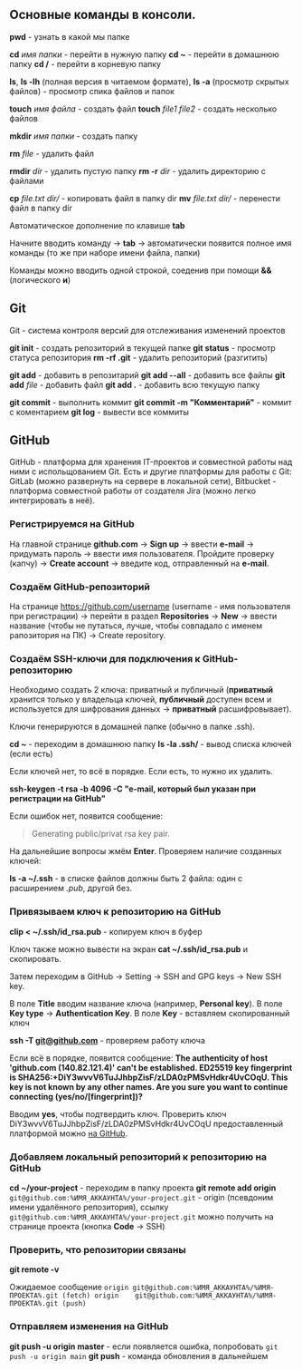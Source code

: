 ## Основные команды в консоли.

**pwd** - узнать в какой мы папке

**cd** *имя папки* - перейти в нужную папку
**сd ~** - перейти в домашнюю папку
**cd /** - перейти в корневую папку

**ls**, **ls -lh** (полная версия в читаемом формате), **ls -a** (просмотр скрытых файлов) - просмотр спика файлов и папок

**touch** *имя файла* - создать файл
**touch** *file1* *file2* - создать несколько файлов

**mkdir** *имя папки* - создать папку

**rm** *file* - удалить файл

**rmdir** *dir* - удалить пустую папку
**rm -r** *dir* - удалить директорию с файлами

**cp** *file.txt dir/* - копировать файл в папку dir
**mv** *file.txt dir/* - перенести файл в папку dir


Автоматическое дополнение по клавише **tab**

Начните вводить команду → **tab** → автоматически появится полное имя команды (то же при наборе имени файла, папки)

Команды можно вводить одной строкой, соеденив при помощи **&&** (логического **и**)


## Git

Git - система контроля версий для отслеживания изменений проектов

**git init** - создать репозиторий в текущей папке
**git status** - просмотр статуса репозитория
**rm -rf .git** - удалить репозиторий (разгитить)

**git add** - добавить в репозитарий
**git add --all** - добавить все файлы
**git add** *file* - добавить файл
**git add .** - добавить всю текущую папку

**git commit** - выполнить коммит
**git commit -m "Комментарий"** - коммит с коментарием
**git log** - вывести все коммиты


## GitHub

GitHub - платформа для хранения IT-проектов и совместной работы над ними с испольщованием Git.
Есть и другие платформы для работы с Git: GitLab (можно развернуть на сервере в локальной сети), Bitbucket - платформа совместной работы от создателя Jira (можно легко интегрировать в неё).

### Регистрируемся на GitHub

На главной странице **github.com** → **Sign up** → ввести **e-mail** → придумать пароль → ввести имя пользователя.
Пройдите проверку (капчу) → **Create account** → введите код, отправленный на **e-mail**.

### Создаём GitHub-репозиторий

На странице https://github.com/username (username - имя пользователя при регистрации) → перейти в раздел **Repositories** → **New** → ввести название (чтобы не путаться, лучше, чтобы совпадало с именем рапозитория на ПК) → Create repository.

### Создаём SSH-ключи для подключения к GitHub-репозиторию

Необходимо создать 2 ключа: приватный и публичный (**приватный** хранится только у владельца ключей, **публичный** доступен всем и используется для шифрования данных → **приватный** расшифровывает).

Ключи генерируются в домашней папке (обычно в папке .ssh).

**cd ~** - переходим в домашнюю папку
**ls -la .ssh/** - вывод списка ключей (если есть)

Если ключей нет, то всё в порядке.
Если есть, то нужно их удалить.

**ssh-keygen -t rsa -b 4096 -C "e-mail, который был указан при регистрации на GitHub"**

Если ошибок нет, появится сообщение:
> Generating public/privat rsa key pair.

На дальнейшие вопросы жмём **Enter**. Проверяем наличие созданных ключей:

**ls -a ~/.ssh** - в списке файлов должны быть 2 файла: один с расширением *.pub*, другой без.

### Привязываем ключ к репозиторию на GitHub

**clip < ~/.ssh/id_rsa.pub** - копируем ключ в буфер

Ключ также можно вывести на экран
**cat ~/.ssh/id_rsa.pub**
и скопировать.

Затем переходим в GitHub → Setting → SSH and GPG keys → New SSH key.

В поле **Title** вводим название ключа (например, **Personal key**).
В поле **Key type** → **Authentication Key**.
В поле **Key** - вставляем скопированный ключ

**ssh -T git@github.com** - проверяем работу ключа

Если всё в порядке, появится сообщение:
**The authenticity of host 'github.com (140.82.121.4)' can't be established. ED25519 key fingerprint is SHA256:+DiY3wvvV6TuJJhbpZisF/zLDA0zPMSvHdkr4UvCOqU. This key is not known by any other names. Are you sure you want to continue connecting (yes/no/[fingerprint])?**

Вводим **yes**, чтобы подтвердить ключ. Проверить ключ DiY3wvvV6TuJJhbpZisF/zLDA0zPMSvHdkr4UvCOqU предоставленный платформой можно [на GitHub](https://docs.github.com/en/authentication/keeping-your-account-and-data-secure/githubs-ssh-key-fingerprints).

### Добавляем локальный репозиторий к репозиторию на GitHub

**cd ~/your-project** - переходим в папку проекта
**git remote add origin** `git@github.com:%ИМЯ_АККАУНТА%/your-project.git` - origin (псевдоним имени удалённого репозитория), ссылку `git@github.com:%ИМЯ_АККАУНТА%/your-project.git` можно получить на странице проекта (кнопка **Code** → SSH)

### Проверить, что репозитории связаны

**git remote -v**

Ожидаемое сообщение
`origin git@github.com:%ИМЯ_АККАУНТА%/%ИМЯ-ПРОЕКТА%.git (fetch)
origin    git@github.com:%ИМЯ_АККАУНТА%/%ИМЯ-ПРОЕКТА%.git (push)`

### Отправляем изменения на GitHub

**git push -u origin master** - если появляется ошибка, попробовать `git push -u origin main`
**git push** - команда обновления в дальнейшем
